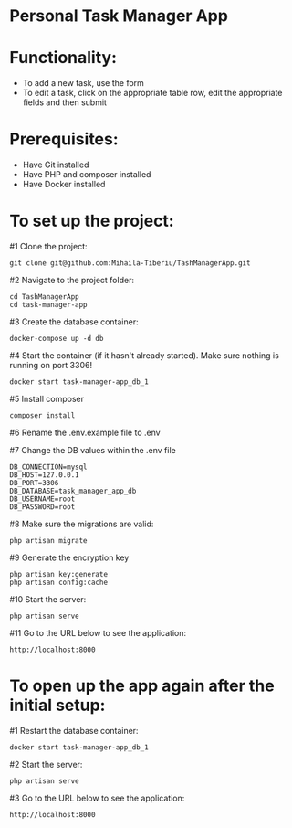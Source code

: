 # Personal Task Manager App 

# Functionality:

- To add a new task, use the form
- To edit a task, click on the appropriate table row, edit the appropriate fields and then submit

# Prerequisites:

- Have Git installed
- Have PHP and composer installed
- Have Docker installed

# To set up the project:

#1 Clone the project:
```plaintext
git clone git@github.com:Mihaila-Tiberiu/TashManagerApp.git
```

#2 Navigate to the project folder:
```plaintext
cd TashManagerApp
cd task-manager-app
```

#3 Create the database container:
```plaintext
docker-compose up -d db
```

#4 Start the container (if it hasn't already started). Make sure nothing is running on port 3306!
```plaintext
docker start task-manager-app_db_1
```

#5 Install composer
```plaintext
composer install
```

#6 Rename the .env.example file to .env

#7 Change the DB values within the .env file
```plaintext
DB_CONNECTION=mysql
DB_HOST=127.0.0.1
DB_PORT=3306
DB_DATABASE=task_manager_app_db
DB_USERNAME=root
DB_PASSWORD=root
```

#8 Make sure the migrations are valid:
```plaintext
php artisan migrate 
```

#9 Generate the encryption key
```plaintext
php artisan key:generate
php artisan config:cache
```

#10 Start the server:
```plaintext
php artisan serve
```

#11 Go to the URL below to see the application:
```plaintext
http://localhost:8000
```

# To open up the app again after the initial setup:

#1 Restart the database container:
```plaintext
docker start task-manager-app_db_1
```

#2 Start the server:
```plaintext
php artisan serve
```
#3 Go to the URL below to see the application:
```plaintext
http://localhost:8000
```
